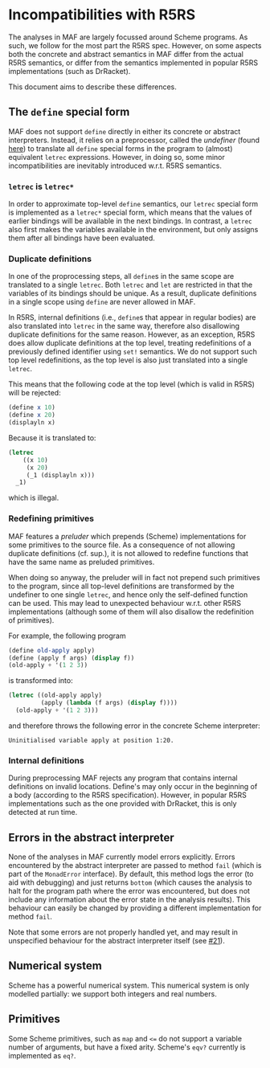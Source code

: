 Incompatibilities with R5RS
=============================

The analyses in MAF are largely focussed around Scheme programs. As such, we follow for the most part the R5RS spec. 
However, on some aspects both the concrete and abstract semantics in MAF differ from the actual R5RS semantics, or differ from the semantics implemented in popular R5RS implementations (such as DrRacket).

This document aims to describe these differences. 

## The `define` special form

MAF does not support `define` directly in either its concrete or abstract interpreters. Instead, it relies on a preprocessor, called the _undefiner_ (found [here](https://github.com/softwarelanguageslab/maf/blob/master/code/shared/src/main/scala/maf/language/scheme/SchemeMonadicUndefiner.scala)) to translate all `define` special forms in the program to (almost) equivalent `letrec` expressions. However, in doing so, some minor incompatibilities are inevitably introduced w.r.t. R5RS semantics.

### `letrec` is `letrec*`

In order to approximate top-level `define` semantics, our `letrec` special form is implemented as a `letrec*` special form, which means that the values of earlier bindings will be available in the next bindings. In contrast, a `letrec` also first makes the variables available in the environment, but only assigns them after all bindings have been evaluated.

### Duplicate definitions

In one of the proprocessing steps, all `define`s in the same scope are translated to a single `letrec`. Both `letrec` and `let` are restricted in that the variables of its bindings should be unique. As a result, duplicate definitions in a single scope using `define` are never allowed in MAF. 

In R5RS, internal definitions (i.e., `define`s that appear in regular bodies) are also translated into `letrec` in the same way, therefore also disallowing duplicate definitions for the same reason. However, as an exception, R5RS does allow duplicate definitions at the top level, treating redefinitions of a previously defined identifier using `set!` semantics. We do not support such top level redefinitions, as the top level is also just translated into a single `letrec`.

This means that the following code at the top level (which is valid in R5RS) will be rejected:

```scheme
(define x 10)
(define x 20)
(displayln x)
```

Because it is translated to: 

```scheme 
(letrec 
    ((x 10)
     (x 20)
     (_1 (displayln x)))
  _1)
```

which is illegal.

### Redefining primitives

MAF features a _preluder_ which prepends (Scheme) implementations for some primitives to the source file.
As a consequence of not allowing duplicate definitions (cf. sup.), it is not allowed to redefine functions that have the same name as preluded primitives.

When doing so anyway, the preluder will in fact not prepend such primitives to the program, since all top-level definitions are transformed by the undefiner to one single `letrec`, and hence only the self-defined function can be used. This may lead to unexpected behaviour w.r.t. other R5RS implementations (although some of them will also disallow the redefinition of primitives).

For example, the following program

```scheme
(define old-apply apply)
(define (apply f args) (display f))
(old-apply + '(1 2 3))
```
is transformed into:

```scheme
(letrec ((old-apply apply)
         (apply (lambda (f args) (display f))))
  (old-apply + '(1 2 3)))
```

and therefore throws the following error in the concrete Scheme interpreter:

```
Uninitialised variable apply at position 1:20.
```

### Internal definitions 

During preprocessing MAF rejects any program that contains internal definitions on invalid locations. Define's may only occur in the beginning of a body (according to the R5RS specification). However, in popular R5RS implementations such as the one provided with DrRacket, this is only detected at run time. 

## Errors in the abstract interpreter

None of the analyses in MAF currently model errors explicitly.
Errors encountered by the abstract interpreter are passed to method `fail` (which is part of the `MonadError` interface). 
By default, this method logs the error (to aid with debugging) and just returns `bottom` (which causes the analysis to halt for the program path where the error was encountered, but does not include any information about the error state in the analysis results). 
This behaviour can easily be changed by providing a different implementation for method `fail`.

Note that some errors are not properly handled yet, and may result in unspecified behaviour for the abstract interpreter itself (see [#21](https://github.com/softwarelanguageslab/maf/issues/21)).






## Numerical system

Scheme has a powerful numerical system. This numerical system is only modelled partially: we support both integers and real numbers. 

## Primitives

Some Scheme primitives, such as `map` and `<=` do not support a variable number of arguments, but have a fixed arity.
Scheme's `eqv?` currently is implemented as `eq?`.



